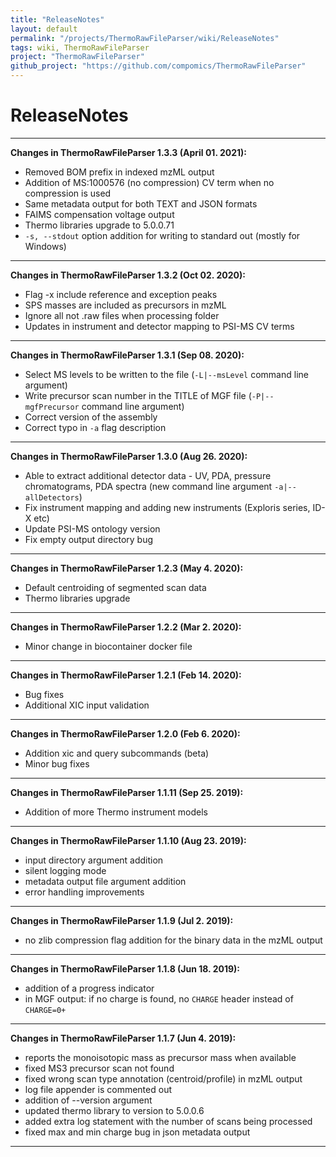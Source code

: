 ```yaml
---
title: "ReleaseNotes"
layout: default
permalink: "/projects/ThermoRawFileParser/wiki/ReleaseNotes"
tags: wiki, ThermoRawFileParser
project: "ThermoRawFileParser"
github_project: "https://github.com/compomics/ThermoRawFileParser"
---
```


# ReleaseNotes

---

**Changes in ThermoRawFileParser 1.3.3 (April 01. 2021):**

* Removed BOM prefix in indexed mzML output
* Addition of MS:1000576 (no compression) CV term when no compression is used
* Same metadata output for both TEXT and JSON formats
* FAIMS compensation voltage output
* Thermo libraries upgrade to 5.0.0.71
* `-s, --stdout` option addition for writing to standard out (mostly for Windows)

---

**Changes in ThermoRawFileParser 1.3.2 (Oct 02. 2020):**

* Flag -x include reference and exception peaks
* SPS masses are included as precursors in mzML
* Ignore all not .raw files when processing folder
* Updates in instrument and detector mapping to PSI-MS CV terms

---

**Changes in ThermoRawFileParser 1.3.1 (Sep 08. 2020):**

* Select MS levels to be written to the file (`-L|--msLevel` command line argument)
* Write precursor scan number in the TITLE of MGF file (`-P|--mgfPrecursor` command line argument)
* Correct version of the assembly
* Correct typo in `-a` flag description

---

**Changes in ThermoRawFileParser 1.3.0 (Aug 26. 2020):**

* Able to extract additional detector data - UV, PDA, pressure chromatograms, PDA spectra (new command line argument `-a|--allDetectors`)
* Fix instrument mapping and adding new instruments (Exploris series, ID-X etc)
* Update PSI-MS ontology version
* Fix empty output directory bug

---

**Changes in ThermoRawFileParser 1.2.3 (May 4. 2020):**

* Default centroiding of segmented scan data
* Thermo libraries upgrade
---

**Changes in ThermoRawFileParser 1.2.2 (Mar 2. 2020):**

* Minor change in biocontainer docker file
---

**Changes in ThermoRawFileParser 1.2.1 (Feb 14. 2020):**

* Bug fixes
* Additional XIC input validation
---

**Changes in ThermoRawFileParser 1.2.0 (Feb 6. 2020):**

* Addition xic and query subcommands (beta)
* Minor bug fixes
---

**Changes in ThermoRawFileParser 1.1.11 (Sep 25. 2019):**

* Addition of more Thermo instrument models
---

**Changes in ThermoRawFileParser 1.1.10 (Aug 23. 2019):**

* input directory argument addition
* silent logging mode
* metadata output file argument addition
* error handling improvements
---

**Changes in ThermoRawFileParser 1.1.9 (Jul 2. 2019):**

* no zlib compression flag addition for the binary data in the mzML output
---

**Changes in ThermoRawFileParser 1.1.8 (Jun 18. 2019):**

* addition of a progress indicator
* in MGF output: if no charge is found, no `CHARGE` header instead of `CHARGE=0+`

---

**Changes in ThermoRawFileParser 1.1.7 (Jun 4. 2019):**

* reports the monoisotopic mass as precursor mass when available
* fixed MS3 precursor scan not found
* fixed wrong scan type annotation (centroid/profile) in mzML output
* log file appender is commented out
* addition of --version argument
* updated thermo library to version to 5.0.0.6
* added extra log statement with the number of scans being processed
* fixed max and min charge bug in json metadata output

----